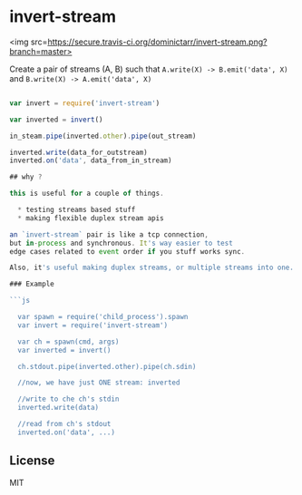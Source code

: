 # invert-stream

<img src=https://secure.travis-ci.org/dominictarr/invert-stream.png?branch=master>

Create a pair of streams (A, B) such that `A.write(X) -> B.emit('data', X)`
and `B.write(X) -> A.emit('data', X)`

``` js

var invert = require('invert-stream')

var inverted = invert()

in_steam.pipe(inverted.other).pipe(out_stream)

inverted.write(data_for_outstream)
inverted.on('data', data_from_in_stream)

## why ?

this is useful for a couple of things.

  * testing streams based stuff
  * making flexible duplex stream apis

an `invert-stream` pair is like a tcp connection, 
but in-process and synchronous. It's way easier to test
edge cases related to event order if you stuff works sync.

Also, it's useful making duplex streams, or multiple streams into one.

### Example

```js

  var spawn = require('child_process').spawn
  var invert = require('invert-stream')

  var ch = spawn(cmd, args)
  var inverted = invert()

  ch.stdout.pipe(inverted.other).pipe(ch.sdin)

  //now, we have just ONE stream: inverted

  //write to che ch's stdin
  inverted.write(data)

  //read from ch's stdout
  inverted.on('data', ...) 

```

## License

MIT

